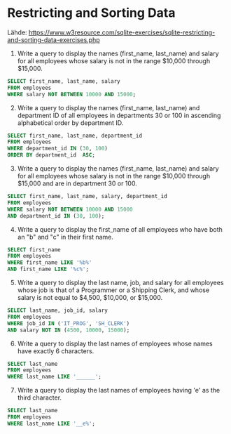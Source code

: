 # Restricting and Sorting Data

Lähde: https://www.w3resource.com/sqlite-exercises/sqlite-restricting-and-sorting-data-exercises.php

1. Write a query to display the names (first_name, last_name) and salary for all employees whose salary is not in the range $10,000 through $15,000.
```SQL
SELECT first_name, last_name, salary
FROM employees
WHERE salary NOT BETWEEN 10000 AND 15000;
```


2. Write a query to display the names (first_name, last_name) and department ID of all employees in departments 30 or 100 in ascending alphabetical order by department ID.
```SQL
SELECT first_name, last_name, department_id
FROM employees
WHERE department_id IN (30, 100)
ORDER BY department_id  ASC;
```


3. Write a query to display the names (first_name, last_name) and salary for all employees whose salary is not in the range $10,000 through $15,000 and are in department 30 or 100.
```SQL
SELECT first_name, last_name, salary, department_id
FROM employees
WHERE salary NOT BETWEEN 10000 AND 15000 
AND department_id IN (30, 100);
```


4. Write a query to display the first_name of all employees who have both an "b" and "c" in their first name.
```SQL
SELECT first_name
FROM employees
WHERE first_name LIKE '%b%'
AND first_name LIKE '%c%';
```


5.  Write a query to display the last name, job, and salary for all employees whose job is that of a Programmer or a Shipping Clerk, and whose salary is not equal to $4,500, $10,000, or $15,000.
```SQL
SELECT last_name, job_id, salary
FROM employees
WHERE job_id IN ('IT_PROG', 'SH_CLERK')
AND salary NOT IN (4500, 10000, 15000);
```


6.  Write a query to display the last names of employees whose names have exactly 6 characters.
```SQL
SELECT last_name 
FROM employees 
WHERE last_name LIKE '______';
```


7.  Write a query to display the last names of employees having 'e' as the third character.
```SQL
SELECT last_name 
FROM employees 
WHERE last_name LIKE '__e%';
```
